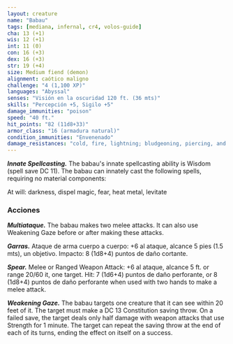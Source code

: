 ```yaml
---
layout: creature
name: "Babau"
tags: [mediana, infernal, cr4, volos-guide]
cha: 13 (+1)
wis: 12 (+1)
int: 11 (0)
con: 16 (+3)
dex: 16 (+3)
str: 19 (+4)
size: Medium fiend (demon)
alignment: caótico maligno
challenge: "4 (1,100 XP)"
languages: "Abyssal"
senses: "Visión en la oscuridad 120 ft. (36 mts)"
skills: "Percepción +5, Sigilo +5"
damage_immunities: "poison"
speed: "40 ft."
hit_points: "82 (11d8+33)"
armor_class: "16 (armadura natural)"
condition_immunities: "Envenenado"
damage_resistances: "cold, fire, lightning; bludgeoning, piercing, and slashing from nonmagical attacks"
---
```


***Innate Spellcasting.*** The babau's innate spellcasting ability is Wisdom (spell save DC 11). The babau can innately cast the following spells, requiring no material components:

At will: darkness, dispel magic, fear, heat metal, levitate

### Acciones

***Multiataque.*** The babau makes two melee attacks. It can also use Weakening Gaze before or after making these attacks.

***Garras.*** Ataque de arma cuerpo a cuerpo: +6 al ataque, alcance 5 pies (1.5 mts), un objetivo. Impacto: 8 (1d8+4) puntos de daño cortante.

***Spear.*** Melee or Ranged Weapon Attack: +6 al ataque, alcance 5 ft. or range 20/60 it, one target. Hit: 7 (1d6+4) puntos de daño perforante, or 8 (1d8+4) puntos de daño perforante when used with two hands to make a melee attack.

***Weakening Gaze.*** The babau targets one creature that it can see within 20 feet of it. The target must make a DC 13 Constitution saving throw. On a failed save, the target deals only half damage with weapon attacks that use Strength for 1 minute. The target can repeat the saving throw at the end of each of its turns, ending the effect on itself on a success.